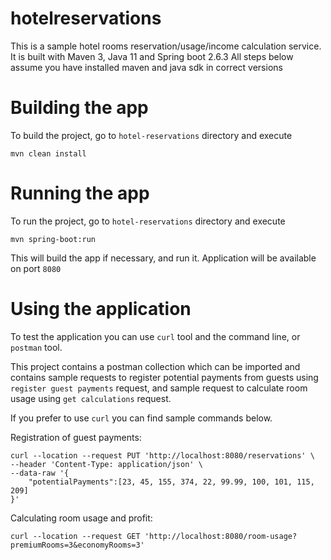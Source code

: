 # hotelreservations

This is a sample hotel rooms reservation/usage/income calculation service. It is built with Maven 3, Java 11 and Spring boot 2.6.3 All steps
below assume you have installed maven and java sdk in correct versions

# Building the app

To build the project, go to `hotel-reservations` directory and execute

```shell
mvn clean install
```

# Running the app

To run the project, go to `hotel-reservations` directory and execute

```shell
mvn spring-boot:run
```

This will build the app if necessary, and run it. Application will be available on port `8080`

# Using the application

To test the application you can use `curl` tool and the command line, or `postman` tool.

This project contains a postman collection which can be imported and contains sample requests to register potential payments from guests
using `register guest payments` request, and sample request to calculate room usage using `get calculations` request.

If you prefer to use `curl` you can find sample commands below.

Registration of guest payments:

```shell
curl --location --request PUT 'http://localhost:8080/reservations' \
--header 'Content-Type: application/json' \
--data-raw '{
    "potentialPayments":[23, 45, 155, 374, 22, 99.99, 100, 101, 115, 209]
}'
```

Calculating room usage and profit:

```shell
curl --location --request GET 'http://localhost:8080/room-usage?premiumRooms=3&economyRooms=3'
```
